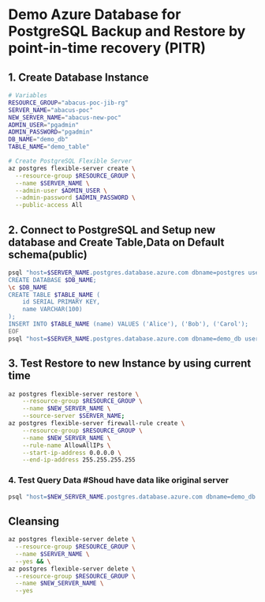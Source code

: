 # Demo Azure Database for PostgreSQL Backup and Restore by  point-in-time recovery (PITR)
## 1. Create Database Instance
```sh
# Variables
RESOURCE_GROUP="abacus-poc-jib-rg"
SERVER_NAME="abacus-poc"
NEW_SERVER_NAME="abacus-new-poc"
ADMIN_USER="pgadmin"
ADMIN_PASSWORD="pgadmin"
DB_NAME="demo_db"
TABLE_NAME="demo_table"

# Create PostgreSQL Flexible Server
az postgres flexible-server create \
  --resource-group $RESOURCE_GROUP \
  --name $SERVER_NAME \
  --admin-user $ADMIN_USER \
  --admin-password $ADMIN_PASSWORD \
  --public-access All
```


## 2. Connect to PostgreSQL and Setup new database and Create Table,Data on Default schema(public)
```sh
psql "host=$SERVER_NAME.postgres.database.azure.com dbname=postgres user=$ADMIN_USER password=$ADMIN_PASSWORD sslmode=require" << EOF
CREATE DATABASE $DB_NAME;
\c $DB_NAME
CREATE TABLE $TABLE_NAME (
    id SERIAL PRIMARY KEY,
    name VARCHAR(100)
);
INSERT INTO $TABLE_NAME (name) VALUES ('Alice'), ('Bob'), ('Carol');
EOF
psql "host=$SERVER_NAME.postgres.database.azure.com dbname=demo_db user=$ADMIN_USER password=$ADMIN_PASSWORD sslmode=require" -c "SELECT * FROM $TABLE_NAME;"
```



## 3. Test Restore to new Instance by using current time 
```sh
az postgres flexible-server restore \
    --resource-group $RESOURCE_GROUP \
    --name $NEW_SERVER_NAME \
    --source-server $SERVER_NAME;
az postgres flexible-server firewall-rule create \
    --resource-group $RESOURCE_GROUP \
    --name $NEW_SERVER_NAME \
    --rule-name AllowAllIPs \
    --start-ip-address 0.0.0.0 \
    --end-ip-address 255.255.255.255
```

### 4. Test Query Data #Shoud have data like original server
```sh
psql "host=$NEW_SERVER_NAME.postgres.database.azure.com dbname=demo_db user=$ADMIN_USER password=$ADMIN_PASSWORD sslmode=require" -c "SELECT * FROM $TABLE_NAME;"
```

## Cleansing
```sh
az postgres flexible-server delete \
  --resource-group $RESOURCE_GROUP \
  --name $SERVER_NAME \
  --yes && \
az postgres flexible-server delete \
  --resource-group $RESOURCE_GROUP \
  --name $NEW_SERVER_NAME \
  --yes
```